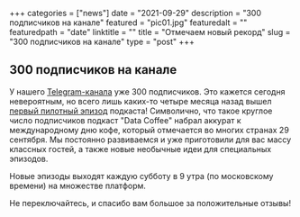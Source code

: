 +++
categories = ["news"]
date = "2021-09-29"
description = "300 подписчиков на канале"
featured = "pic01.jpg"
featuredalt = ""
featuredpath = "date"
linktitle = ""
title = "Отмечаем новый рекорд"
slug = "300 подписчиков на канале"
type = "post"
+++

## 300 подписчиков на канале

У нашего [Telegram-канала](https://t.me/datacoffee) уже 300 подписчиков. Это кажется сегодня невероятным, но всего лишь каких-то четыре месяца назад вышел [первый пилотный эпизод](https://anchor.fm/data-coffee/episodes/0----Intro-e1174fk) подкаста! Символично, что такое круглое число подписчиков подкаст "Data Coffee" набрал аккурат к международному дню кофе, который отмечается во многих странах 29 сентября. Мы постоянно развиваемся и уже приготовили для вас массу классных гостей, а также новые необычные идеи для специальных эпизодов.

Новые эпизоды выходят каждую субботу в 9 утра (по московскому времени) на множестве платформ.

Не переключайтесь, и спасибо вам большое за положительные отзывы!
